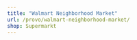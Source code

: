 ```yaml
---
title: "Walmart Neighborhood Market"
url: /provo/walmart-neighborhood-market/
shop: Supermarkt
---
```

